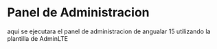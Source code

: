 # Panel de Administracion
aqui se ejecutara el panel de administracion de angualar 15 utilizando la plantilla de AdminLTE
